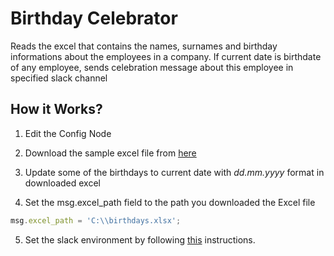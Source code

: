 
# Birthday Celebrator
Reads the excel that contains the names, surnames and birthday informations about the employees in
a company. If current date is birthdate of any employee, sends celebration message about this
employee in specified slack channel

## How it Works?
1. Edit the Config Node

2. Download the sample excel file from [here](https://github.com/robomotionio/robomotion-templates/raw/master/files/birthdays.xlsx)

3. Update some of the birthdays to current date with *dd.mm.yyyy* format in downloaded excel

4. Set the msg.excel_path field to the path you downloaded the Excel file
```js
msg.excel_path = 'C:\\birthdays.xlsx';
```

5. Set the slack environment by following [this](https://docs.robomotion.io/getting-started/tutorials/slack-integration) instructions.

